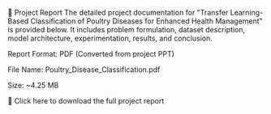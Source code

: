 📄 Project Report
The detailed project documentation for "Transfer Learning-Based Classification of Poultry Diseases for Enhanced Health Management" is provided below. It includes problem formulation, dataset description, model architecture, experimentation, results, and conclusion.

Report Format: PDF (Converted from project PPT)

File Name: Poultry_Disease_Classification.pdf

Size: ~4.25 MB

🔗 Click here to download the full project report
